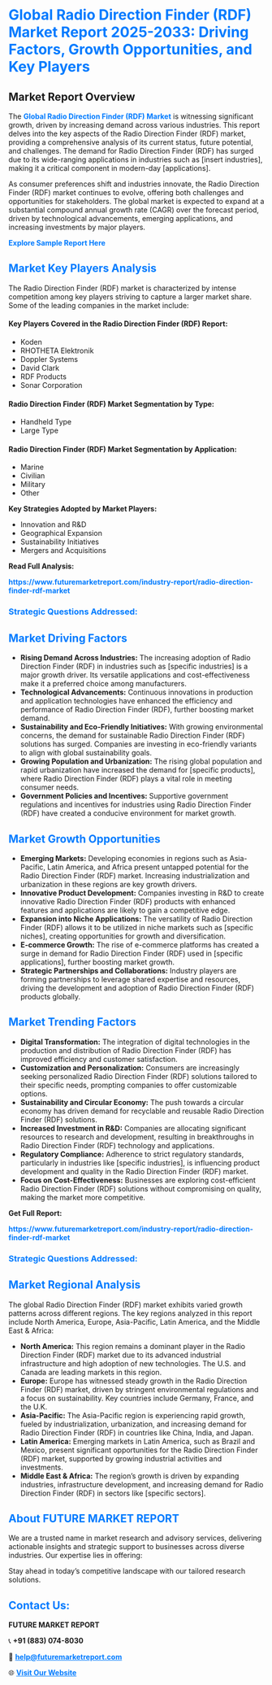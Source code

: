 <h1 style="color: #007BFF;">Global Radio Direction Finder (RDF) Market Report 2025-2033: Driving Factors, Growth Opportunities, and Key Players</h1>

<section id="overview">
<h2>Market Report Overview</h2>
<p>The <a href="https://www.futuremarketreport.com/industry-report/radio-direction-finder-rdf-market" style="color: #007BFF; text-decoration: none;"><strong>Global Radio Direction Finder (RDF) Market</strong></a> is witnessing significant growth, driven by increasing demand across various industries. This report delves into the key aspects of the Radio Direction Finder (RDF) market, providing a comprehensive analysis of its current status, future potential, and challenges. The demand for Radio Direction Finder (RDF) has surged due to its wide-ranging applications in industries such as [insert industries], making it a critical component in modern-day [applications].</p>
<p>As consumer preferences shift and industries innovate, the Radio Direction Finder (RDF) market continues to evolve, offering both challenges and opportunities for stakeholders. The global market is expected to expand at a substantial compound annual growth rate (CAGR) over the forecast period, driven by technological advancements, emerging applications, and increasing investments by major players.</p>
</section>

<section id="overview">
<p><a href="https://www.futuremarketreport.com/request-sample/reportId=86743" style="color: #007BFF; text-decoration: none;"><strong>Explore Sample Report Here</strong></a></p>
</section>

<section id="key-players">
<h2 style="color: #007BFF;">Market Key Players Analysis</h2>
<p>The Radio Direction Finder (RDF) market is characterized by intense competition among key players striving to capture a larger market share. Some of the leading companies in the market include:</p>
<h4>Key Players Covered in the Radio Direction Finder (RDF) Report:</h4>
<ul><li>Koden</li><li>RHOTHETA Elektronik</li><li>Doppler Systems</li><li>David Clark</li><li>RDF Products</li><li>Sonar Corporation</li></ul>
<h4>Radio Direction Finder (RDF) Market Segmentation by Type:</h4>
<ul><li>Handheld Type</li><li>Large Type</li></ul>

<h4>Radio Direction Finder (RDF) Market Segmentation by Application:</h4>
<ul><li>Marine</li><li>Civilian</li><li>Military</li><li>Other</li></ul>
<p><strong>Key Strategies Adopted by Market Players:</strong></p>
<ul>
<li>Innovation and R&D</li>
<li>Geographical Expansion</li>
<li>Sustainability Initiatives</li>
<li>Mergers and Acquisitions</li>
</ul>
</section>

<section>
<p><strong>Read Full Analysis: </strong></p><a href="https://www.futuremarketreport.com/industry-report/radio-direction-finder-rdf-market" style="color: #007BFF; text-decoration: none;"><strong>https://www.futuremarketreport.com/industry-report/radio-direction-finder-rdf-market</strong></a>
<h3 style="color: #007BFF;">Strategic Questions Addressed:</h3>
</section>

<section id="driving-factors">
<h2 style="color: #007BFF;">Market Driving Factors</h2>
<ul>
<li><strong>Rising Demand Across Industries:</strong> The increasing adoption of Radio Direction Finder (RDF) in industries such as [specific industries] is a major growth driver. Its versatile applications and cost-effectiveness make it a preferred choice among manufacturers.</li>
<li><strong>Technological Advancements:</strong> Continuous innovations in production and application technologies have enhanced the efficiency and performance of Radio Direction Finder (RDF), further boosting market demand.</li>
<li><strong>Sustainability and Eco-Friendly Initiatives:</strong> With growing environmental concerns, the demand for sustainable Radio Direction Finder (RDF) solutions has surged. Companies are investing in eco-friendly variants to align with global sustainability goals.</li>
<li><strong>Growing Population and Urbanization:</strong> The rising global population and rapid urbanization have increased the demand for [specific products], where Radio Direction Finder (RDF) plays a vital role in meeting consumer needs.</li>
<li><strong>Government Policies and Incentives:</strong> Supportive government regulations and incentives for industries using Radio Direction Finder (RDF) have created a conducive environment for market growth.</li>
</ul>
</section>

<section id="growth-opportunities">
<h2 style="color: #007BFF;">Market Growth Opportunities</h2>
<ul>
<li><strong>Emerging Markets:</strong> Developing economies in regions such as Asia-Pacific, Latin America, and Africa present untapped potential for the Radio Direction Finder (RDF) market. Increasing industrialization and urbanization in these regions are key growth drivers.</li>
<li><strong>Innovative Product Development:</strong> Companies investing in R&D to create innovative Radio Direction Finder (RDF) products with enhanced features and applications are likely to gain a competitive edge.</li>
<li><strong>Expansion into Niche Applications:</strong> The versatility of Radio Direction Finder (RDF) allows it to be utilized in niche markets such as [specific niches], creating opportunities for growth and diversification.</li>
<li><strong>E-commerce Growth:</strong> The rise of e-commerce platforms has created a surge in demand for Radio Direction Finder (RDF) used in [specific applications], further boosting market growth.</li>
<li><strong>Strategic Partnerships and Collaborations:</strong> Industry players are forming partnerships to leverage shared expertise and resources, driving the development and adoption of Radio Direction Finder (RDF) products globally.</li>
</ul>
</section>

<section id="trending-factors">
<h2 style="color: #007BFF;">Market Trending Factors</h2>
<ul>
<li><strong>Digital Transformation:</strong> The integration of digital technologies in the production and distribution of Radio Direction Finder (RDF) has improved efficiency and customer satisfaction.</li>
<li><strong>Customization and Personalization:</strong> Consumers are increasingly seeking personalized Radio Direction Finder (RDF) solutions tailored to their specific needs, prompting companies to offer customizable options.</li>
<li><strong>Sustainability and Circular Economy:</strong> The push towards a circular economy has driven demand for recyclable and reusable Radio Direction Finder (RDF) solutions.</li>
<li><strong>Increased Investment in R&D:</strong> Companies are allocating significant resources to research and development, resulting in breakthroughs in Radio Direction Finder (RDF) technology and applications.</li>
<li><strong>Regulatory Compliance:</strong> Adherence to strict regulatory standards, particularly in industries like [specific industries], is influencing product development and quality in the Radio Direction Finder (RDF) market.</li>
<li><strong>Focus on Cost-Effectiveness:</strong> Businesses are exploring cost-efficient Radio Direction Finder (RDF) solutions without compromising on quality, making the market more competitive.</li>
</ul>
</section>

<section>
<p><strong>Get Full Report: </strong></p><a href="https://www.futuremarketreport.com/industry-report/radio-direction-finder-rdf-market" style="color: #007BFF; text-decoration: none;"><strong>https://www.futuremarketreport.com/industry-report/radio-direction-finder-rdf-market</strong></a>
<h3 style="color: #007BFF;">Strategic Questions Addressed:</h3>
</section>


<section id="regional-analysis">
<h2 style="color: #007BFF;">Market Regional Analysis</h2>
<p>The global Radio Direction Finder (RDF) market exhibits varied growth patterns across different regions. The key regions analyzed in this report include North America, Europe, Asia-Pacific, Latin America, and the Middle East & Africa:</p>
<ul>
<li><strong>North America:</strong> This region remains a dominant player in the Radio Direction Finder (RDF) market due to its advanced industrial infrastructure and high adoption of new technologies. The U.S. and Canada are leading markets in this region.</li>
<li><strong>Europe:</strong> Europe has witnessed steady growth in the Radio Direction Finder (RDF) market, driven by stringent environmental regulations and a focus on sustainability. Key countries include Germany, France, and the U.K.</li>
<li><strong>Asia-Pacific:</strong> The Asia-Pacific region is experiencing rapid growth, fueled by industrialization, urbanization, and increasing demand for Radio Direction Finder (RDF) in countries like China, India, and Japan.</li>
<li><strong>Latin America:</strong> Emerging markets in Latin America, such as Brazil and Mexico, present significant opportunities for the Radio Direction Finder (RDF) market, supported by growing industrial activities and investments.</li>
<li><strong>Middle East & Africa:</strong> The region’s growth is driven by expanding industries, infrastructure development, and increasing demand for Radio Direction Finder (RDF) in sectors like [specific sectors].</li>
</ul>
</section>

<footer>
<h2 style="color: #007BFF;">About FUTURE MARKET REPORT</h2>
<p>We are a trusted name in market research and advisory services, delivering actionable insights and strategic support to businesses across diverse industries. Our expertise lies in offering:</p>

<p>Stay ahead in today’s competitive landscape with our tailored research solutions.</p>

<h2 style="color: #007BFF;">Contact Us:</h2>
<p><strong>FUTURE MARKET REPORT</strong></p>
<p>📞 <strong>+91 (883) 074-8030</strong></p>
<p>📧 <strong><a href="mailto:help@futuremarketreport.com" style="color: #007BFF;">help@futuremarketreport.com</a></strong></p>
<p>🌐 <strong><a href="https://www.futuremarketreport.com/" style="color: #007BFF;">Visit Our Website</a></strong></p>
</footer>
